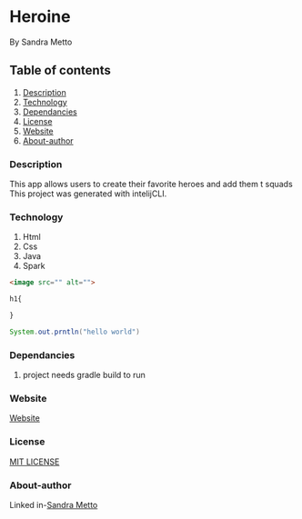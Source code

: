 # Heroine
By Sandra Metto
## Table of contents
1. [Description](#Description)
2. [Technology](#Technology)
3. [Dependancies](#Dependncies)
4. [License](#Lisence)
5. [Website](#Website)
6. [About-author](#About-athor)
### Description
This app allows users to create their favorite heroes and add them t squads
This project was generated with intelijCLI.
### Technology
1. Html
2. Css
3. Java 
4. Spark

```Html 
<image src="" alt="">

```

```css
h1{

}
```
```Java 
System.out.prntln("hello world")
```



### Dependancies
1. project needs gradle build to run



### Website
[Website]()
### License
[MIT LICENSE](https://github.com/SMetto20/heroine/blob/main/LICENSE)

### About-author
Linked in-[Sandra Metto](https://www.linkedin.com/in/sandra-metto-68500319a/)





